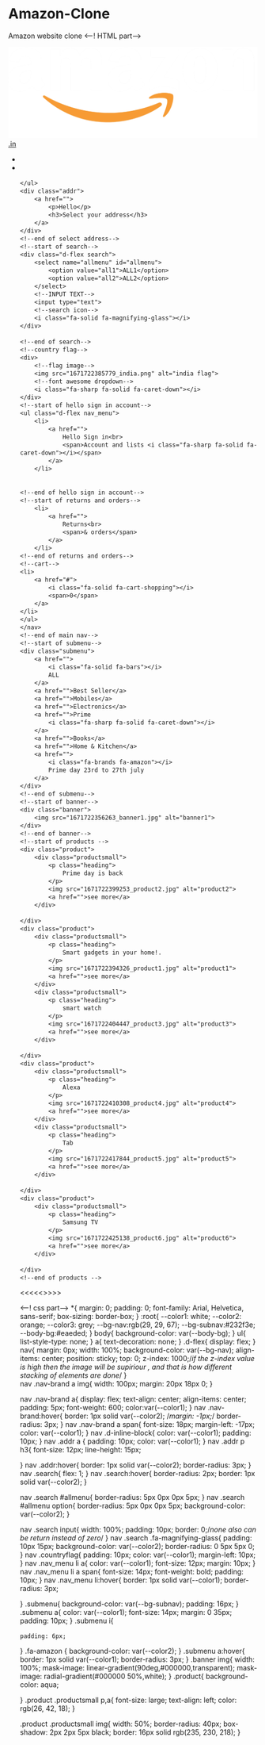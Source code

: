 # Amazon-Clone
Amazon website clone
<--! HTML part-->
<!DOCTYPE html>
<html lang="en">
<head>
    <meta charset="UTF-8">
    <meta http-equiv="X-UA-Compatible" content="IE=edge">
    <meta name="viewport" content="width=device-width, initial-scale=1.0">
    <title>amazonclone</title>
    <link rel="stylesheet" href="amazonclone.css">
    <script src="https://kit.fontawesome.com/211484dd5c.js" crossorigin="anonymous"></script>
</head>
<body>
    <!--top navigation bar8-->
    <nav class="d-flex">
        <!--brand logo-->
        <div class="nav-brand">
            <a href="">
                <img src="1671722381385_logo.png" alt="Amazon">
                <span>.in</span>
            </a>
        </div>
        <!--select address-->
    <ul class="d-inline-block">
        <li>&nbsp</li>
        <li>
            <!--font awesome for location-->
            <i class="fa-sharp fa-solid fa-location-dot"></i>
        </li>

    </ul>
    <div class="addr">
        <a href="">
            <p>Hello</p>
            <h3>Select your address</h3>
        </a>
    </div>
    <!--end of select address-->
    <!--start of search-->
    <div class="d-flex search">
        <select name="allmenu" id="allmenu">
            <option value="all1">ALL1</option>
            <option value="all2">ALL2</option>
        </select>
        <!--INPUT TEXT-->
        <input type="text">
        <!--search icon-->
        <i class="fa-solid fa-magnifying-glass"></i>
    </div>
   
    <!--end of search-->
    <!--country flag-->
    <div>
        <!--flag image-->
        <img src="1671722385779_india.png" alt="india flag">
        <!--font awesome dropdown-->
        <i class="fa-sharp fa-solid fa-caret-down"></i>
    </div>
    <!--start of hello sign in account-->
    <ul class="d-flex nav_menu">
        <li>
            <a href="">
                Hello Sign in<br>
                <span>Account and lists <i class="fa-sharp fa-solid fa-caret-down"></i></span>
            </a>
        </li>

    
    <!--end of hello sign in account-->
    <!--start of returns and orders-->
        <li>
            <a href="">
                Returns<br>
                <span>& orders</span>
            </a>
        </li>
    <!--end of returns and orders-->
    <!--cart-->
    <li>
        <a href="#">
            <i class="fa-solid fa-cart-shopping"></i>
            <span>0</span>
        </a>
    </li>
    </ul>
    </nav>
    <!--end of main nav-->
    <!--start of submenu-->
    <div class="submenu">
        <a href="">
            <i class="fa-solid fa-bars"></i>
            ALL
        </a>
        <a href="">Best Seller</a>
        <a href="">Mobiles</a>
        <a href="">Electronics</a>
        <a href="">Prime
            <i class="fa-sharp fa-solid fa-caret-down"></i>
        </a>
        <a href="">Books</a>
        <a href="">Home & Kitchen</a>
        <a href="">
            <i class="fa-brands fa-amazon"></i>
            Prime day 23rd to 27th july
        </a>
    </div>
    <!--end of submenu-->
    <!--start of banner-->
    <div class="banner">
        <img src="1671722356263_banner1.jpg" alt="banner1"> 
    </div>
    <!--end of banner-->
    <!--start of products -->
    <div class="product">
        <div class="productsmall">
            <p class="heading">
                Prime day is back
            </p>
            <img src="1671722399253_product2.jpg" alt="product2">
            <a href="">see more</a>
        </div>

    </div>
    <div class="product">
        <div class="productsmall">
            <p class="heading">
                Smart gadgets in your home!.
            </p>
            <img src="1671722394326_product1.jpg" alt="product1">
            <a href="">see more</a>
        </div>
        <div class="productsmall">
            <p class="heading">
                smart watch
            </p>
            <img src="1671722404447_product3.jpg" alt="product3">
            <a href="">see more</a>
        </div>

    </div>
    <div class="product">
        <div class="productsmall">
            <p class="heading">
                Alexa
            </p>
            <img src="1671722410308_product4.jpg" alt="product4">
            <a href="">see more</a>
        </div>
        <div class="productsmall">
            <p class="heading">
                Tab
            </p>
            <img src="1671722417844_product5.jpg" alt="product5">
            <a href="">see more</a>
        </div>

    </div>
    <div class="product">
        <div class="productsmall">
            <p class="heading">
                Samsung TV
            </p>
            <img src="1671722425138_product6.jpg" alt="product6">
            <a href="">see more</a>
        </div>

    </div>
    <!--end of products -->

</body>
</html>

<<<<<<scroll down for css part>>>>>



















<--! css part-->
*{
    margin: 0;
    padding: 0;
    font-family: Arial, Helvetica, sans-serif;
    box-sizing: border-box;
}
:root{
    --color1: white;
    --color2: orange;
    --color3: grey;
    --bg-nav:rgb(29, 29, 67);
    --bg-subnav:#232f3e;
    --body-bg:#eaeded;
}
body{
    background-color: var(--body-bg);
}
ul{
    list-style-type: none;
}
a{
    text-decoration: none;
}
.d-flex{
    display: flex;
}
nav{
    margin: 0px;
    width: 100%;
    background-color: var(--bg-nav);
    align-items: center;
    position: sticky;
    top: 0;
    z-index: 1000;/*if the z-index value is high then the image will be supiriour , and that is how different stacking of elements are done*/
}   
nav .nav-brand a img{
    width: 100px;
    margin: 20px 18px 0;
}

nav .nav-brand a{
    display: flex;
    text-align: center;
    align-items: center;
    padding: 5px;
    font-weight: 600;
    color:var(--color1);
}
nav .nav-brand:hover{
    border: 1px solid var(--color2);
    /*margin: -1px;*/
    border-radius: 3px;
}
nav .nav-brand a span{
    font-size: 18px;
    margin-left: -17px;
    color: var(--color1);
}
nav .d-inline-block{
    color: var(--color1);
    padding: 10px;
}
nav .addr a {
    padding: 10px;
    color: var(--color1);
}
nav .addr p h3{
    font-size: 12px;
    line-height: 15px;
    
}
nav .addr:hover{
    border: 1px solid var(--color2);
    border-radius: 3px;
}
nav .search{
    flex: 1;
}
nav .search:hover{
    border-radius: 2px;
    border: 1px solid var(--color2);
}

nav .search #allmenu{
    border-radius: 5px 0px 0px 5px;
}
nav .search #allmenu option{
    border-radius: 5px 0px 0px 5px;
    background-color: var(--color2);
}

nav .search input{
    width: 100%;
    padding: 10px;
    border: 0;/*none also can be return instead of zero*/
}
nav .search .fa-magnifying-glass{
    padding: 10px  15px;
    background-color: var(--color2);
    border-radius: 0 5px 5px 0;
}
nav .countryflag{
    padding: 10px;
    color: var(--color1);
    margin-left: 10px;
}
nav .nav_menu li a{
    color: var(--color1);
    font-size: 12px;
    margin: 10px;
}
nav .nav_menu li a span{
    font-size: 14px;
    font-weight: bold;
    padding: 10px;
}
nav .nav_menu li:hover{
    border: 1px solid var(--color1);
    border-radius: 3px;

}
.submenu{
    background-color: var(--bg-subnav);
    padding: 16px;
}
.submenu a{
    color: var(--color1);
    font-size: 14px;
    margin: 0 35px;
    padding: 10px;
}
.submenu i{
   
    padding: 6px;
}
.fa-amazon {
    background-color: var(--color2);
}
.submenu a:hover{
    border: 1px solid var(--color1);
    border-radius: 3px;
}
.banner img{
    width: 100%;
    mask-image: linear-gradient(90deg,#000000,transparent);
    mask-image: radial-gradient(#000000 50%,white);
}
.product{
    background-color: aqua;
    
}
.product .productsmall p,a{
    font-size: large;
    text-align: left;
    color: rgb(26, 42, 18);
}

.product .productsmall img{
    width: 50%;
    border-radius: 40px;
    box-shadow: 2px 2px 5px black;
    border: 16px solid rgb(235, 230, 218);
}
